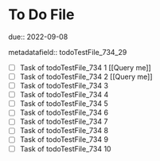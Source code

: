 # To Do File

due:: 2022-09-08

metadatafield:: todoTestFile_734_29

- [ ] Task of todoTestFile_734 1 [[Query me]]
- [ ] Task of todoTestFile_734 2 [[Query me]]
- [ ] Task of todoTestFile_734 3
- [ ] Task of todoTestFile_734 4
- [ ] Task of todoTestFile_734 5
- [ ] Task of todoTestFile_734 6
- [ ] Task of todoTestFile_734 7
- [ ] Task of todoTestFile_734 8
- [ ] Task of todoTestFile_734 9
- [ ] Task of todoTestFile_734 10